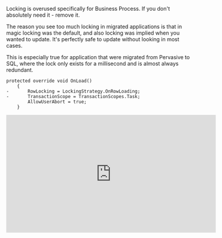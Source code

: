 ﻿Locking is overused specifically for Business Process. If you don't absolutely need it - remove it.

The reason you see too much locking in migrated applications is that in magic locking was the default, and also locking was implied when you wanted to update. It's perfectly safe to update without looking in most cases.

This is especially true for application that were migrated from Pervasive to SQL, where the lock only exists for a millisecond and is almost always redundant.

```csdiff
protected override void OnLoad()
    {
-       RowLocking = LockingStrategy.OnRowLoading;
-       TransactionScope = TransactionScopes.Task;
        AllowUserAbort = true;
    }
```

<iframe width="560" height="315" src="https://www.youtube.com/embed/dhVI8T1Lrhw?list=PL1DEQjXG2xnJNtUHwUvmwYKay85F3WYMg" frameborder="0" allowfullscreen></iframe>